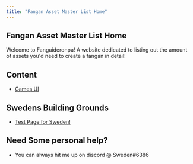 ```yaml
---
title: "Fangan Asset Master List Home"
---
```



## Fangan Asset Master List Home
Welcome to Fanguideronpa! 
A website dedicated to listing out the amount of assets you'd need to create a fangan in detail!

## Content
- [Games UI](UI_Folder/_UI.md)


## Swedens Building Grounds
- [Test Page for Sweden!](_Testing)


## Need Some personal help?
- You can always hit me up on discord @
  Sweden#6386